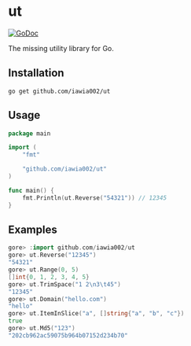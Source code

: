 # ut

[![GoDoc](https://godoc.org/github.com/iawia002/ut?status.svg)](https://godoc.org/github.com/iawia002/ut)

The missing utility library for Go.

## Installation

```
go get github.com/iawia002/ut
```

## Usage

```go
package main

import (
	"fmt"

	"github.com/iawia002/ut"
)

func main() {
	fmt.Println(ut.Reverse("54321")) // 12345
}
```

## Examples

```go
gore> :import github.com/iawia002/ut
gore> ut.Reverse("12345")
"54321"
gore> ut.Range(0, 5)
[]int{0, 1, 2, 3, 4, 5}
gore> ut.TrimSpace("1 2\n3\t45")
"12345"
gore> ut.Domain("hello.com")
"hello"
gore> ut.ItemInSlice("a", []string{"a", "b", "c"})
true
gore> ut.Md5("123")
"202cb962ac59075b964b07152d234b70"
```